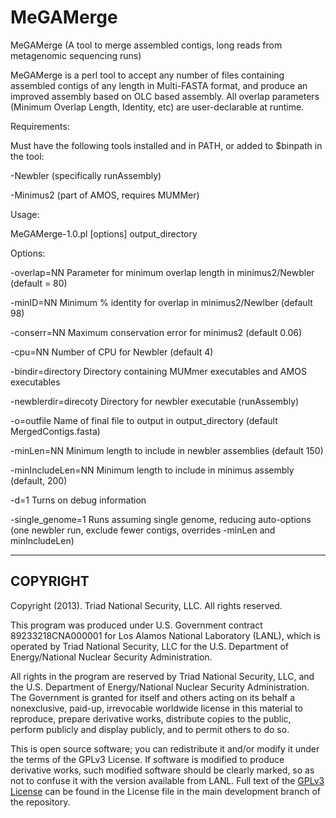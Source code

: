 MeGAMerge
=========

MeGAMerge (A tool to merge assembled contigs, long reads from metagenomic sequencing runs)

MeGAMerge is a perl tool to accept any number of files containing assembled contigs of any length in Multi-FASTA format, and produce an improved assembly based on OLC based assembly.  All overlap parameters (Minimum Overlap Length, Identity, etc) are user-declarable at runtime. 

Requirements:

Must have the following tools installed and in PATH, or added to $binpath in the tool:

-Newbler (specifically runAssembly)

-Minimus2 (part of AMOS, requires MUMMer)

Usage:

MeGAMerge-1.0.pl [options] output_directory <list of fastas>

Options:

-overlap=NN            Parameter for minimum overlap length in minimus2/Newbler (default = 80)

-minID=NN              Minimum % identity for overlap in minimus2/Newlber (default 98)

-conserr=NN            Maximum conservation error for minimus2 (default 0.06)

-cpu=NN                Number of CPU for Newbler (default 4)

-bindir=directory      Directory containing MUMmer executables and AMOS executables

-newblerdir=direcoty   Directory for newbler executable (runAssembly)

-o=outfile             Name of final file to output in output_directory (default MergedContigs.fasta)

-minLen=NN             Minimum length to include in newbler assemblies (default 150)

-minIncludeLen=NN      Minimum length to include in minimus assembly (default, 200)

-d=1                   Turns on debug information

-single_genome=1       Runs assuming single genome, reducing auto-options
                       (one newbler run, exclude fewer contigs, overrides -minLen and minIncludeLen)


-------------
COPYRIGHT 
-------------

Copyright (2013).  Triad National Security, LLC. All rights reserved.
 
This program was produced under U.S. Government contract 89233218CNA000001 for Los Alamos National 
Laboratory (LANL), which is operated by Triad National Security, LLC for the U.S. Department of Energy/National 
Nuclear Security Administration.
 
All rights in the program are reserved by Triad National Security, LLC, and the U.S. Department of Energy/National 
Nuclear Security Administration. The Government is granted for itself and others acting on its behalf a nonexclusive, 
paid-up, irrevocable worldwide license in this material to reproduce, prepare derivative works, distribute copies to 
the public, perform publicly and display publicly, and to permit others to do so.

This is open source software; you can redistribute it and/or modify it under the terms of the GPLv3 License. If software 
is modified to produce derivative works, such modified software should be clearly marked, so as not to confuse it with 
the version available from LANL. Full text of the [GPLv3 License](https://github.com/losalamos/MeGAMerge/blob/master/LICENSE) can be found in the License file in the main development 
branch of the repository.
